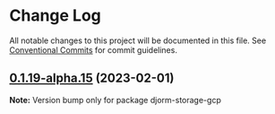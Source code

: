 # Change Log

All notable changes to this project will be documented in this file.
See [Conventional Commits](https://conventionalcommits.org) for commit guidelines.

## [0.1.19-alpha.15](https://github.com/just-paja/djorm/compare/v0.1.19-alpha.14...v0.1.19-alpha.15) (2023-02-01)

**Note:** Version bump only for package djorm-storage-gcp
